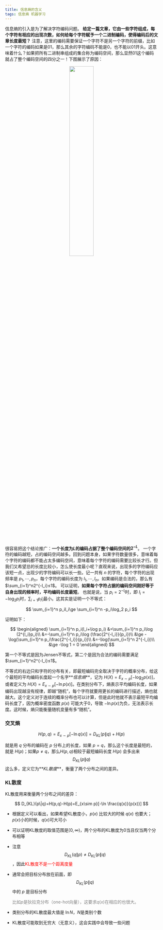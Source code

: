 ```yaml
---
title: 信息熵的含义
tags: 信息熵 机器学习
---
```



信息熵的引入是为了解决字符编码问题。
**给定一篇文章，它由一些字符组成，每个字符有相应的出现次数，如何给每个字符赋予一个二进制编码，使得编码后的文章长度最短？**
注意，这里的编码需要保证一个字符不是另一个字符的前缀，比如一个字符的编码如果是01，那么其余的字符编码不能是0，也不能以01开头。这意味着什么？如果把所有二进制串组成的集合称为编码空间，那么显然01这个编码就占了整个编码空间的四分之一！下图展示了原因：

<div align=center>
<img src="../../../assets/images/posts/misc/entropy.png" width="40%" />
</div>

很容易把这个结论推广：**一个长度为$L$的编码占据了整个编码空间的$2^{-L}$**。
一个字符的编码越短，占的编码空间越多。回到问题本身，如果字符数量很多，意味着每个字符的编码都不能占太多编码空间，意味着每个字符的编码需要比较长才行。但我们又希望总的长度比较小，怎么使长度最小呢？直观来说，出现多的字符编码应该短一点，出现少的字符编码可以长一些。记一共有 $n$ 的字符，每个字符的出现频率是 $p_1,\cdots,p_n$，每个字符的编码长度为 $l_1,\cdots,l_n$。如果编码是合法的，那么有 $\sum_{i=1}^n2^{-l_i}≤1$。
可以证明，**如果每个字符占据的编码空间刚好等于自身出现的频率时，平均编码长度最短**。
也就是说，当 $p_i=2^{-l_i}$时，即 $l_i=-\log_2 p_i$时，$\sum_{i=1}p_il_i$最小。这其实是证明一个不等式：

$$
\sum_{i=1}^n p_il_i\ge \sum_{i=1}^n -p_i\log_2 p_i
$$

证明如下：

$$
\begin{aligned}
\sum_{i=1}^n p_i(l_i+\log p_i)
&=\sum_{i=1}^n p_i\log (2^{l_i}p_i)\\
&=-\sum_{i=1}^n p_i\log (\frac{2^{-l_i}}{p_i})\\
&\ge  -\log(\sum_{i=1}^n p_i\frac{2^{-l_i}}{p_i})\\
&=-\log(\sum_{i=1}^n 2^{-l_i})\\
&\ge -\log 1 = 0 
\end{aligned} 
$$

第一个不等式是因为Jensen不等式，第二个是因为合法的编码需要满足 $\sum_{i=1}^n2^{-l_i}≤1$。

不等式的右边只和字符的分布有关，即最短编码完全取决于字符的概率分布，给这个最短的平均编码长度起一个名字**_信息熵_**，记为 $H(X)=E_{x\sim p}[-\log_2 p(x)]$，或者定义为 $H(X)=E_{x\sim p}[-\ln p(x)]$。在类别分布下，熵表示平均编码长度，如果编码出现越没有规律，即越“随机”，每个字符就要用更长的编码进行描述，熵也就越大。这个定义对于连续的概率分布也可以计算，但是此时他就不表示最短平均编码长度了，因为概率密度函数 $p(x)$ 可能大于0，导致 $-\ln p(x)$为负，无法表示长度。这时候，熵只能衡量随机变量有多“随机”。

### 交叉熵

$$
H(p,q)=E_{x\sim p}[-\ln q(x)]=D_{KL}(p\|q)+H(p)
$$

就是用 $q$ 分布的编码在 $p$ 分布上的长度，如果 $p=q$，那么这个长度是最短的，就是 $H(p)$；如果$p\ne q$，那么$H(p,q)$相较于最短编码长度 $H(p)$ 会多出来 $$D_{KL}(p\| q)$$ 这么多，定义它为**_KL散度_**，衡量了两个分布之间的差异。

### KL散度

KL散度用来衡量两个分布之间的差异：

$$
D_{KL}(p\|q)=H(p,q)-H(p)=E_{x\sim p}[-\ln \frac{q(x)}{p(x)}]
$$

- 根据定义可以看出，如果希望KL散度小，$p(x)$ 比较大的时候 $q(x)$ 也要大；$p(x)$小的时候，$q(x)$可大可小

- 可以证明KL散度的取值范围是$[0,\infty)$，两个分布的KL散度为0当且仅当两个分布相等

- 注意 $$D_{KL}(q\|p)\ne D_{KL}(p\|q)$$，因此<span style="color: red">KL散度不是一个距离度量</span>

- 通常会把目标分布放在前面，即 $$D_{KL}(p\|q)$$ 中的 $p$ 是目标分布

    <span style="color: gray">比如$p$是狄拉克分布（one-hot向量），这要求$q(x)$在相应的也很大。</span>

- 类别分布的KL散度最大值是 $\ln N$，$N$是类别个数

- KL散度可能取到无穷大（无意义），这会实践中会导致一些问题

